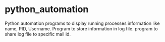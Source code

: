 # python_automation
Python automation programs to display running processes information like name, PID, Username.
Program to store information in log file.
program to share log file to specific mail id. 
